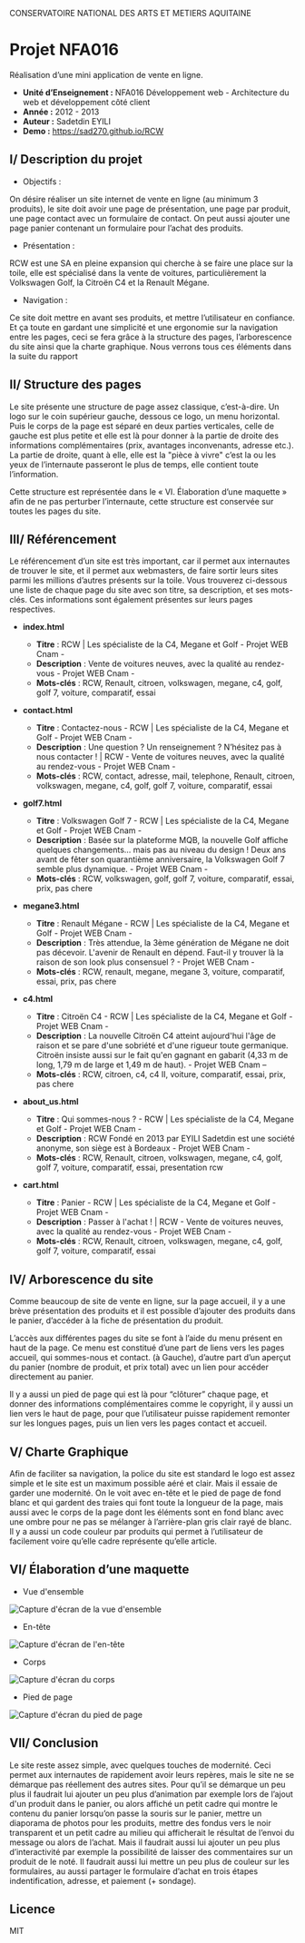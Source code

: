 CONSERVATOIRE NATIONAL DES ARTS ET METIERS AQUITAINE

# Projet NFA016

Réalisation d’une mini application de vente en ligne.

 - **Unité d’Enseignement :** NFA016 Développement web - Architecture du web et développement côté client
 - **Année :** 2012 - 2013
 - **Auteur :** Sadetdin EYILI
 - **Demo :** https://sad270.github.io/RCW

## I/ Description du projet

- Objectifs :

On désire réaliser un site internet de vente en ligne (au minimum 3 produits), le site doit avoir une page de présentation, une page par produit, une page contact avec un formulaire de contact. On peut aussi ajouter une page panier contenant un formulaire pour l’achat des produits.

- Présentation :

RCW est une SA en pleine expansion qui cherche à se faire une place sur la toile, elle est spécialisé dans la vente de voitures, particulièrement la Volkswagen Golf, la Citroën C4 et la Renault Mégane.

- Navigation :

Ce site doit mettre en avant ses produits, et mettre l’utilisateur en confiance. Et ça toute en gardant une simplicité et une ergonomie sur la navigation entre les pages, ceci se fera grâce à la structure des pages, l’arborescence du site ainsi que la charte graphique. Nous verrons tous ces éléments dans la suite du rapport

## II/ Structure des pages

Le site présente une structure de page assez classique, c’est-à-dire. Un logo sur le coin supérieur gauche, dessous ce logo, un menu horizontal. Puis le corps de la page est séparé en deux parties verticales, celle de gauche est plus petite et elle est là pour donner à la partie de droite des informations complémentaires (prix, avantages inconvenants, adresse etc.). La partie de droite, quant à elle, elle est la "pièce à vivre" c’est la ou les yeux de l’internaute passeront le plus de temps, elle contient toute l’information.

Cette structure est représentée dans le « VI. Élaboration d’une maquette » afin de ne pas perturber l’internaute, cette structure est conservée sur toutes les pages du site.

## III/ Référencement
Le référencement d’un site est très important, car il permet aux internautes de trouver le site, et il permet aux webmasters, de faire sortir leurs sites parmi les millions d’autres présents sur la toile. Vous trouverez ci-dessous une liste de chaque page du site avec son titre, sa description, et ses mots-clés. Ces informations sont également présentes sur leurs pages respectives.

- **index.html**
  - **Titre** : RCW | Les spécialiste de la C4, Megane et Golf - Projet WEB Cnam -
  - **Description** : Vente de voitures neuves, avec la qualité au rendez-vous - Projet WEB Cnam -
  - **Mots-clés** : RCW, Renault, citroen, volkswagen, megane, c4, golf, golf 7, voiture, comparatif, essai


- **contact.html**
  - **Titre** : Contactez-nous - RCW | Les spécialiste de la C4, Megane et Golf - Projet WEB Cnam -
  - **Description** : Une question ? Un renseignement ? N’hésitez pas à nous contacter ! | RCW - Vente de voitures neuves, avec la qualité au rendez-vous - Projet WEB Cnam -
  - **Mots-clés** : RCW, contact, adresse, mail, telephone, Renault, citroen, volkswagen, megane, c4, golf, golf 7, voiture, comparatif, essai


- **golf7.html**
  - **Titre** : Volkswagen Golf 7 - RCW | Les spécialiste de la C4, Megane et Golf - Projet WEB Cnam -
  - **Description** : Basée sur la plateforme MQB, la nouvelle Golf affiche quelques changements... mais pas au niveau du design ! Deux ans avant de fêter son quarantième anniversaire, la Volkswagen Golf 7 semble plus dynamique. - Projet WEB Cnam -
  - **Mots-clés** : RCW, volkswagen, golf, golf 7, voiture, comparatif, essai, prix, pas chere


- **megane3.html**
  - **Titre** : Renault Mégane - RCW | Les spécialiste de la C4, Megane et Golf - Projet WEB Cnam -
  - **Description** : Très attendue, la 3ème génération de Mégane ne doit pas décevoir. L'avenir de Renault en dépend. Faut-il y trouver là la raison de son look plus consensuel ? - Projet WEB Cnam -
  - **Mots-clés** : RCW, renault, megane, megane 3, voiture, comparatif, essai, prix, pas chere


- **c4.html**
  - **Titre** : Citroën C4 - RCW | Les spécialiste de la C4, Megane et Golf - Projet WEB Cnam -
  - **Description** : La nouvelle Citroën C4 atteint aujourd'hui l'âge de raison et se pare d'une sobriété et d'une rigueur toute germanique. Citroën insiste aussi sur le fait qu'en gagnant en gabarit (4,33 m de long, 1,79 m de large et 1,49 m de haut). - Projet WEB Cnam –
  - **Mots-clés** : RCW, citroen, c4, c4 II, voiture, comparatif, essai, prix, pas chere


- **about_us.html**
  - **Titre** : Qui sommes-nous ? - RCW | Les spécialiste de la C4, Megane et Golf - Projet WEB Cnam -
  - **Description** : RCW Fondé en 2013 par EYILI Sadetdin est une société anonyme, son siège est à Bordeaux - Projet WEB Cnam -
  - **Mots-clés** : RCW, Renault, citroen, volkswagen, megane, c4, golf, golf 7, voiture, comparatif, essai, presentation rcw


- **cart.html**
  - **Titre** : Panier - RCW | Les spécialiste de la C4, Megane et Golf - Projet WEB Cnam -
  - **Description** : Passer à l'achat ! | RCW - Vente de voitures neuves, avec la qualité au rendez-vous - Projet WEB Cnam -
  - **Mots-clés** : RCW, Renault, citroen, volkswagen, megane, c4, golf, golf 7, voiture, comparatif, essai

## IV/ Arborescence du site

Comme beaucoup de site de vente en ligne, sur la page accueil, il y a une brève présentation des produits et il est possible d’ajouter des produits dans le panier, d’accéder à la fiche de présentation du produit.

L’accès aux différentes pages du site se font à l’aide du menu présent en haut de la page. Ce menu est constitué d’une part de liens vers les pages accueil, qui sommes-nous et contact. (à Gauche), d’autre part d’un aperçut du panier (nombre de produit, et prix total) avec un lien pour accéder directement au panier.

Il y a aussi un pied de page qui est là pour “clôturer” chaque page, et donner des informations complémentaires comme le copyright, il y aussi un lien vers le haut de page, pour que l’utilisateur puisse rapidement remonter sur les longues pages, puis un lien vers les pages contact et accueil.

## V/ Charte Graphique

Afin de faciliter sa navigation, la police du site est standard le logo est assez simple et le site est un maximum possible aéré et clair. Mais il essaie de garder une modernité. On le voit avec en-tête et le pied de page de fond blanc et qui gardent des traies qui font toute la longueur de la page, mais aussi avec le corps de la page dont les éléments sont en fond blanc avec une ombre pour ne pas se mélanger à l’arrière-plan gris clair rayé de blanc. Il y a aussi un code couleur par produits qui permet à l’utilisateur de facilement voire qu’elle cadre représente qu’elle article.

## VI/ Élaboration d’une maquette

 - Vue d'ensemble

![Capture d'écran de la vue d'ensemble](maquettes/Vue-d-ensemble.png "Vue d'ensemble")

 - En-tête

![Capture d'écran de l'en-tête](maquettes/En-tete.png "En-tête")

 - Corps

![Capture d'écran du corps](maquettes/Corps.png "Corps")

 - Pied de page

![Capture d'écran du pied de page](maquettes/Pied-de-page.png "Pied de page")

## VII/ Conclusion

Le site reste assez simple, avec quelques touches de modernité. Ceci permet aux internautes de rapidement avoir leurs repères, mais le site ne se démarque pas réellement des autres sites. Pour qu’il se démarque un peu plus il faudrait lui ajouter un peu plus d’animation par exemple lors de l’ajout d'un produit dans le panier, ou alors affiché un petit cadre qui montre le contenu du panier lorsqu’on passe la souris sur le panier, mettre un diaporama de photos pour les produits, mettre des fondus vers le noir transparent et un petit cadre au milieu qui afficherait le résultat de l’envoi du message ou alors de l’achat. Mais il faudrait aussi lui ajouter un peu plus d’interactivité par exemple la possibilité de laisser des commentaires sur un produit de le noté. Il faudrait aussi lui mettre un peu plus de couleur sur les formulaires, au aussi partager le formulaire d’achat en trois étapes indentification, adresse, et paiement (+ sondage).

## Licence

MIT
